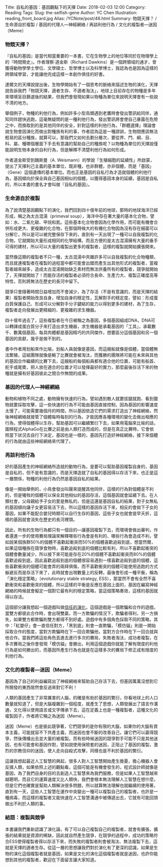 Title: 自私的基因：基因觀點下的天擇
Date: 2018-02-03 12:00
Category: Reading
Tags: 
Slug: the-selfish-gene
Author: YC Chen
Illustration: reading_front_board.jpg
Alias: /YCNote/post/46.html
Summary: 物競天擇？ / 生命源自於複製 / 基因的代理人—神經網絡 / 再談利他行為 / 文化的複製者—迷因（Meme）


### 物競天擇？

『自私的基因』是當代相當重要的一本書，它在生物學上的地位等同於在物理學上的『時間簡史』。作者理察·道金斯（Richard Dawkins）是一個跨領域的通才，曾獲得動物學學士學位、文學碩士、哲學博士以及科學博士，我認為也是因為這樣的跨領域學習，才能讓他完成這樣一本創作俱佳的好書。

達爾文的天擇說提出後，生物學開始有了一個思考的脈絡來描述生物的演化，天擇說告訴我們「物競天擇，適者生存、不適者淘汰」，地球上目前存在的物種是多年來環境盲目篩選後的結果，但我們會發現如果以物種為單位來說明天擇會有一些說不清的地方。

舉個例子，物種的利他行為，例如許多小型鳥類遇到老鷹時會發出警訊給同伴，通知同伴趕快逃跑，這毫無疑問的是一種利他行為，發出警訊將會使自己暴露在危險之中，而換取到的是其他同伴的安全，針對這樣的利他行為，「群體選擇」理論會說生物會因演化而做出對種族有利的事，作者認為這是一種謬誤，生物間應該無法輕易的區分種族，就算可以，那我們又如何去劃分層次，要從界、門、綱、目、科、屬、種哪個層面下手去有意識的幫助自己的種族呢？以物種為單位的天擇說僅能說明生物本身的自利行為，但是解釋不清楚利他行為如何形成。

作者道金斯受到魏斯曼（A. Weismann）的學說「生殖細胞的延續性」所啟蒙，提出了天擇利己主義的基本單位，既非種，也非群體，亦非個體，而是「基因」（Gene）這個遺傳的基本單位。而也正是基因的自私行為才造就個體的利他行為，基因傾向於保全與自己基因相似的個體，以獲得基因本身的延續，基因是自私的，所以本書的書名才會叫做『自私的基因』。

### 生命源自於複製

為了說清楚基因觀點下的演化，我們回到四十億年前的地球，那時的地球海洋已經形成，稱之為太古混湯（primeval soup），海洋中存在著大量的基本化合物，譬如：水、二氧化碳、甲烷和氮。這些基本化合物會因為化學作用，而可能有機會合併形成更大、更複雜的化合物，在那個時候大的有機化合物因為沒有存在細菌可以分解它，所以是可以被完整保存下來的，直到有一天出現了一種可以自我複製的化合物，它就開始大量形成相同的化學結構，而且方便的是太古混湯擁有大量的垂手可得的建材，所以可以大量的複製出更多的複製者，這樣的複製就開始擴張開來。

當然像這類的複製者不只一種，太古混湯中夾雜許多可以自我複製的化合物種類，而且就連複製者在複製的過程當中都可能會出錯而產生出其他形式的複製者，當複製者越來越多，造成太古混湯開始缺乏素材而無法供養所有的複製者，競爭就開始了，天擇就開始了！而能存活的複製者必須符合長命、生產力大、複製正確度高等特性，否則將無法在歷史的長河中留下。

競爭只會隨著時間日益增加而不會減少，為了存活（不是有意識的，而是天擇的結果）複製者開始改良自身，增加自身的穩定性，瓦解對手的穩定度，譬如：形成蛋白質保護自己、形成可以分解對手分子鍵結的能力以得到更多的建材，為了生存，複製者走向發展出更精細的、更複雜的求生機器。

四十億年過去了，這些複製者在今日被稱之為基因，多個基因組成DNA，DNA可以轉譯成蛋白質分子來打造出求生機器，求生機器是承載基因的「工具」，承載數千、數萬個基因，每具肉體都是基因精巧的共同傑作，想要區分這個基因和另一個基因的貢獻，幾乎是做不到的。

書中作者用划船來作比喻，划船人員就像是基因，而這艘船就像是個體，當個體無法繁殖，這組團隊就像是輸了比賽就會被淘汰，而獲勝的團隊將可能在未來與其他的基因合作繼續的比賽下去，這艘船的每個船員都有適合他的位置，可能有船首、舵手或尾槳，把人放在適合的位置才可以發揮最好的實力，那麼最後存活下來的物種就是擁有好基因彼此之間合作無間的成果。

### 基因的代理人—神經網絡

動物和植物不同之處，動物擁有快速的行為，譬如遇到敵人就要拔腿就跑、看到獵物就要採取攻擊，這一些快速的行為不可能由基因直接控制，因為基因的影響速度太慢了，可能需要幾個月的時間，所以基因依造它們的需求打造出了神經網絡，然後神經網絡就接管了個體每時每刻的行為，才能因應各種環境的變化去做出相應的行為，使得個體得以生存，幫助基因可以繼續繁衍下去，如果用電腦來比喻的話，圍棋程式AlphaGo在比賽之前是由人類打造而成的，但是在真正比賽時，它會依照當下狀況去自行下決定，基因也是一樣的，基因先打造好神經網絡，接下來個體的行為就由這些神經網絡來代理了。

### 再談利他行為

好的基因產生的神經網絡所造就的動物行為，是要可以幫助基因複製自身的，基因是自私的，但不是有意識的，而是天擇造就了自私的基因得以存活下來，也正是這一層關係，物種的利他行為仍然是基因自私的結果。

像是一開始舉例的，小鳥會發出叫聲來提醒其他同伴，這樣的行為對個體是不利的，但是犧牲的個體可以保全其他相似的基因存活，這個基因就會延續下去。在人類社會，父母親給予子女的愛是無私的，但是這還是基因自私的結果，對子女無私的基因傾向讓子女更容易活下去，所以這樣的基因存活下來，相反的會拋下子女的基因，如果不能配合嬰兒時期可以自行生存的基因，這些子女也就會提早夭折，這樣的基因就會消失在歷史的長河裡頭。

因此，所有的生物行為都只有一個目的—讓基因複製下去，而環境會做出審判，作者還進一步的使用賽局理論來解釋哪些行為會是有利的、哪些行為會造成不利，譬如說某個族群50%的個體不喜歡起衝突而50%的個體喜歡追殺到底，想當然爾，如果這個種族在競爭食物時，喜歡追殺到底的個體比較有利，所以不喜歡起衝突的個體會數量減少，所以接下來可能是存在20%的個體不喜歡起衝突而80%的個體喜歡追殺到底，因此喜歡追殺到底的個體很容易遇到一樣喜歡追殺到底的個體，這些喜歡衝突的個體可能會弄的兩拜俱傷，而不喜歡衝突的個體可能使用逃跑的方式躲避反而是存活下來了，此時就會出現數量上的反轉，最後會形成一種平衡，稱為「演化穩定策略」（evolutionary stable strategy, ESS），那當然不會有全然不喜歡衝突和喜歡衝突的個體，所以這樣的平衡是反應在基因上面的，基因在編寫神經網絡的時候就會擬定一個對它最有利的穩定策略，當這個策略奏效，這樣的基因就得以存活。

這個部分讓我想起一個遊戲叫做[信任的演化](https://audreyt.github.io/trust-zh-TW/)，這個遊戲是一個欺騙和合作的遊戲，當雙方都彼此合作時，會出現雙贏，而一方欺騙的情況下，欺騙者得利，另一方損失，如果雙方都欺騙則雙方都得不到好處。遊戲中有多個角色採取不同的策略，其中：「紅嬰仔」會一直信任對方，「黑到底」則會一直欺騙，「模仿貓」則是一開始採取合作的態度，當對方欺騙時在下一回合欺騙他，當對方合作時在下一回合就與他合作。當我們將這些角色丟進去進行多次的賽局，失敗者淘汰，成功者複製，在多次賽局之後你會發現「模仿貓」會勝出，利用這個遊戲你就能了解有限度的利他行為是如何勝出的，而基因所產生行為也就是在這樣多次的賽局下修正成有限度的利他行為。

### 文化的複製者—迷因（Meme）

基因為了自己的利益編寫出了神經網絡來幫助自己存活下去，但基因萬萬沒想到它所開發的東西居然會反過來對它不利！

人類的基因產生了非常厲害的人腦，的確是有助於基因的繁衍，你看地球上的人口數量就知道了，但是大腦複雜到一個程度，就產生了思想，人類發展出了語言作溝通，文化得以使用語言或文字傳承下去，這在定義上也是一種複製者，這種文化的複製因子，作者將它稱之為迷因（Meme）。

迷因（Meme）也是彼此競爭著，它們競爭的是你有限的大腦，如果你的大腦有資本主義，可能就容不下共產主義，而迷因也會不斷的改善自己，讓它們可以贏得競爭，然後傳播出去並大量的被複製。而有些時候迷因的競爭對手可能不只是其他迷因，也有可能會和基因作對，譬如說使用保險套的迷因，正阻止了基因的複製，激烈的宗教信仰的迷因，使人走向自殺式攻擊，同樣也是不利於基因的繁衍。

這讓我想起最近人工智慧的興起，很多人對人工智慧開始產生擔憂，擔心機器人會反撲人類，如果依照上述的觀點看，這個可能是有機會發生的，程式設計師就像是基因，為了我們自身的目的去創造人工智慧來為我們服務，但是如果人工智慧越來越聰明，而且它的運算速度又比人類快，我們會根本無法理解人工智慧在想什麼，但是它們也確實是幫助人類解決很多問題，所以就算無法理解也就繼續的使用著，直到有一天，這些人工智慧在運作中突變出一種可以複製自己的複製者，也許是一種病毒，而這樣的複製者又能快速在人工智慧溝通中被傳遞出去，它就有可能回頭做出不利於人類的事。

### 結語：複製與競爭

本書讓我們重新認識了演化論，有了可以自己複製自己的複製者，就會有擴張，擴張的結果就是資源的稀缺，因此就自然產生競爭，在競爭的過程中，成功的策略符合ESS使得複製者得以存活下來，而失敗的複製者則會被淘汰、無法複製下去，這就是天擇的適者生存。從這一層的思想讓我們對於演化有了更深的認識，如果是生物的演化這個複製者就是基因，如果是文化的演化這個複製者就是迷因，也許你能想到其他的複製者，歡迎在下面留言讓大家知道。

